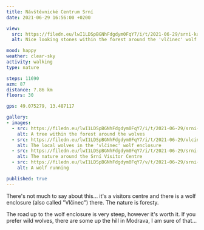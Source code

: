 ```yaml
---
title: Návštěvnické Centrum Srní
date: 2021-06-29 16:56:00 +0200

view:
  src: https://filedn.eu/lwI1LDSpBGNhFdgdym0FqY7/i/t/2021-06-29/srni-kameny.jpg
  alt: Nice looking stones within the forest around the 'vlčinec' wolf enclosure

mood: happy
weather: clear-sky
activity: walking
type: nature

steps: 11690
azm: 87
distance: 7.86 km
floors: 30

gps: 49.075279, 13.487117

gallery:
- images:
  - src: https://filedn.eu/lwI1LDSpBGNhFdgdym0FqY7/i/t/2021-06-29/srni-strom.jpg
    alt: A tree within the forest around the wolves
  - src: https://filedn.eu/lwI1LDSpBGNhFdgdym0FqY7/i/t/2021-06-29/vlcinec-vlci.jpg
    alt: The local wolves in the 'vlčinec' wolf enclosure
  - src: https://filedn.eu/lwI1LDSpBGNhFdgdym0FqY7/i/t/2021-06-29/srni-z-kopce.jpg
    alt: The nature around the Srní Visitor Centre
  - src: https://filedn.eu/lwI1LDSpBGNhFdgdym0FqY7/v/t/2021-06-29/srni-vlcinec.mp4
    alt: A wolf running

published: true
---
```

There's not much to say about this... it's a visitors centre and there is a wolf enclosure (also called "Vlčinec") there. The nature is foresty.

The road up to the wolf enclosure is very steep, however it's worth it. If you prefer wild wolves, there are some up the hill in Modrava, I am sure of that...
